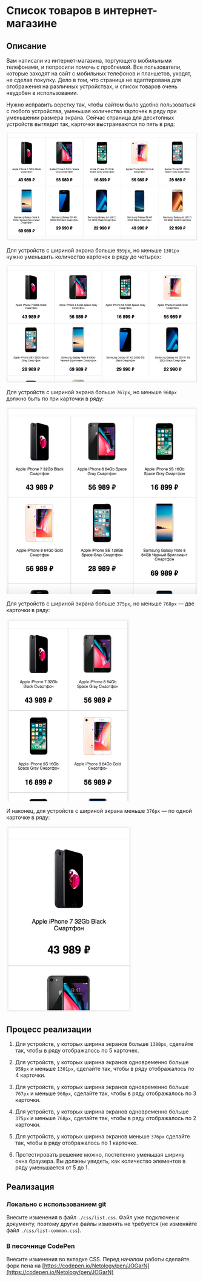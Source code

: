 # Список товаров в интернет-магазине

## Описание

Вам написали из интернет-магазина, торгующего мобильными телефонами, и попросили помочь с проблемой. Все пользователи, которые заходят на сайт с мобильных телефонов и планшетов, уходят, не сделав покупку. Дело в том, что страница не адаптирована для отображения на различных устройствах, и список товаров очень неудобен в использовании. 

Нужно исправить верстку так, чтобы сайтом было удобно пользоваться с любого устройства, уменьшая количество карточек в ряду при уменьшении размера экрана. Сейчас страница для десктопных устройств выглядит так, карточки выстраиваются по пять в ряд:
 
![Product cards layout current 5 cards](../../sources/adaptive-layout-list-5.jpg)

Для устройств с шириной экрана больше `959px`, но меньше `1301px` нужно уменьшить количество карточек в ряду до четырех:

![Product cards layout 4 cards](../../sources/adaptive-layout-list-4.jpg)

Для устройств с шириной экрана больше `767px`, но меньше `960px` должно быть по три карточки в ряду:

![Product cards layout 3 cards](../../sources/adaptive-layout-list-3.jpg)

Для устройств с шириной экрана больше `375px`, но меньше `768px` — две карточки в ряду:

![Product cards layout 2 cards](../../sources/adaptive-layout-list-2.jpg)

И наконец, для устройств с шириной экрана меньше `376px` — по одной карточке в ряду:

![Product cards layout 1 card](../../sources/adaptive-layout-list-1.jpg)

## Процесс реализации

1. Для устройств, у которых ширина экранов больше `1300px`, сделайте так, чтобы в ряду отображалось по 5 карточек.

2. Для устройств, у которых ширина экранов одновременно больше `959px` и меньше `1301px`, сделайте так, чтобы в ряду отображалось по 4 карточки.

3. Для устройств, у которых ширина экранов одновременно больше `767px` и меньше `960px`, сделайте так, чтобы в ряду отображалось по 3 карточки.

4. Для устройств, у которых ширина экранов одновременно больше `375px` и меньше `768px`, сделайте так, чтобы в ряду отображалось по 2 карточки.

5. Для устройств, у которых ширина экранов меньше `376px` сделайте так, чтобы в ряду отображалось по 1 карточке.

6. Протестировать решение можно, постепенно уменьшая ширину окна браузера. Вы должны увидеть, как количество элементов в ряду уменьшается от 5 до 1.

## Реализация

### Локально с использованием git

Внесите изменения в файл `./css/list.css`. Файл уже подключен к документу, поэтому другие файлы изменять не требуется (не изменяйте файл `./css/list-common.css`).

### В песочнице CodePen

Внесите изменения во вкладке CSS. Перед началом работы сделайте форк пена на [https://codepen.io/Netology/pen/JOGarN](https://codepen.io/Netology/pen/JOGarN)
